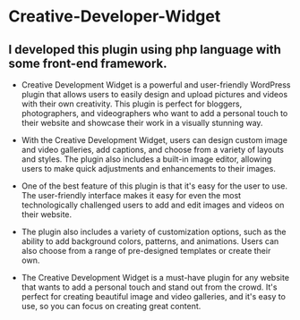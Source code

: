 # Creative-Developer-Widget

## I developed this plugin using php language with some front-end framework.
- Creative Development Widget is a powerful and user-friendly WordPress plugin that allows users to easily design and upload pictures and videos with their own creativity. This plugin is perfect for bloggers, photographers, and videographers who want to add a personal touch to their website and showcase their work in a visually stunning way.

- With the Creative Development Widget, users can design custom image and video galleries, add captions, and choose from a variety of layouts and styles. The plugin also includes a built-in image editor, allowing users to make quick adjustments and enhancements to their images.

- One of the best feature of this plugin is that it's easy for the user to use. The user-friendly interface makes it easy for even the most technologically challenged users to add and edit images and videos on their website.

- The plugin also includes a variety of customization options, such as the ability to add background colors, patterns, and animations. Users can also choose from a range of pre-designed templates or create their own.

- The Creative Development Widget is a must-have plugin for any website that wants to add a personal touch and stand out from the crowd. It's perfect for creating beautiful image and video galleries, and it's easy to use, so you can focus on creating great content.
